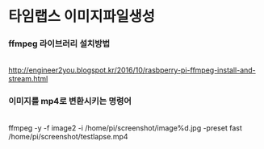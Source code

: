 
# 타임랩스 이미지파일생성

### ffmpeg 라이브러리 설치방법
<br>http://engineer2you.blogspot.kr/2016/10/rasbperry-pi-ffmpeg-install-and-stream.html

### 이미지를 mp4로 변환시키는 명령어
<br>ffmpeg -y -f image2 -i /home/pi/screenshot/image%d.jpg -preset fast /home/pi/screenshot/testlapse.mp4

